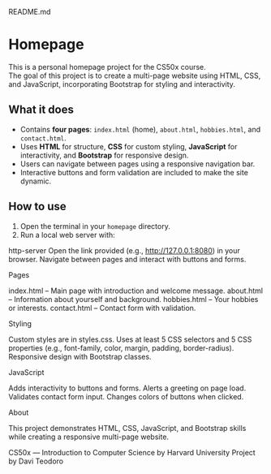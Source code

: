 README.md
# Homepage

This is a personal homepage project for the CS50x course.  
The goal of this project is to create a multi-page website using HTML, CSS, and JavaScript, incorporating Bootstrap for styling and interactivity.

## What it does
- Contains **four pages**: `index.html` (home), `about.html`, `hobbies.html`, and `contact.html`.
- Uses **HTML** for structure, **CSS** for custom styling, **JavaScript** for interactivity, and **Bootstrap** for responsive design.
- Users can navigate between pages using a responsive navigation bar.
- Interactive buttons and form validation are included to make the site dynamic.

## How to use
1. Open the terminal in your `homepage` directory.
2. Run a local web server with:

http-server
Open the link provided (e.g., http://127.0.0.1:8080) in your browser.
Navigate between pages and interact with buttons and forms.

Pages

index.html – Main page with introduction and welcome message.
about.html – Information about yourself and background.
hobbies.html – Your hobbies or interests.
contact.html – Contact form with validation.

Styling

Custom styles are in styles.css.
Uses at least 5 CSS selectors and 5 CSS properties (e.g., font-family, color, margin, padding, border-radius).
Responsive design with Bootstrap classes.

JavaScript

Adds interactivity to buttons and forms.
Alerts a greeting on page load.
Validates contact form input.
Changes colors of buttons when clicked.

About

This project demonstrates HTML, CSS, JavaScript, and Bootstrap skills while creating a responsive multi-page website.

CS50x — Introduction to Computer Science by Harvard University
Project by Davi Teodoro
